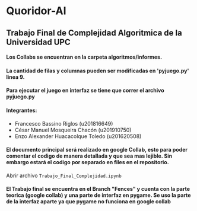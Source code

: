 # Quoridor-AI
## Trabajo Final de Complejidad Algoritmica de la Universidad UPC
#### Los Collabs se encuentran en la carpeta algoritmos/informes.
#### La cantidad de filas y columnas pueden ser modificadas en 'pyjuego.py' linea 9.
#### Para ejecutar el juego en interfaz se tiene que correr el archivo pyjuego.py
#### Integrantes: 
* Francesco Bassino Riglos (u201816649)
* César Manuel Mosqueira Chacón (u201910750)
* Enzo Alexander Huacacolque Toledo (u201620508)
#### El documento principal será realizado en google Collab, esto para poder comentar el codigo de manera detallada y que sea mas lejible. Sin embargo estará el codigo por separado en files en el repositorio.
Abrir archivo `Trabajo_Final_Complejidad.ipynb`
#### El Trabajo final se encuentra en el Branch "Fences" y cuenta con la parte teorica (google collab) y una parte de interfaz en pygame. Se uso la parte de la interfaz aparte ya que pygame no funciona en google collab

